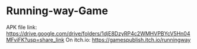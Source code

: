# Running-way-Game
APK file link:
https://drive.google.com/drive/folders/1djE8DzyRP4c2WMHVPBYcV5Hn04MFviFK?usp=share_link
On itch.io:
https://gamespublish.itch.io/runningway
